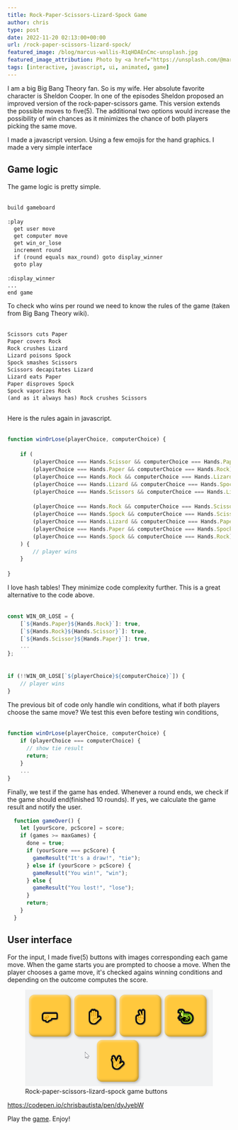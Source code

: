 ```yaml
---
title: Rock-Paper-Scissors-Lizard-Spock Game
author: chris
type: post
date: 2022-11-20 02:13:00+00:00
url: /rock-paper-scissors-lizard-spock/
featured_image: /blog/marcus-wallis-R1qHDAEnCmc-unsplash.jpg
featured_image_attribution: Photo by <a href="https://unsplash.com/@marcus_wallis">Mark Wallis</a>
tags: [interactive, javascript, ui, animated, game]
---
```


I am a big Big Bang Theory fan. So is my wife. Her absolute favorite character is Sheldon Cooper. In one of the episodes Sheldon proposed an improved version of the rock-paper-scissors game.  This version extends the possible moves to five(5). The additional two options would increase the possibility of win chances as it minimizes the chance of both players picking the same move. 

I made a javascript version. Using a few emojis for the hand graphics. I made a very simple interface

## Game logic 

The game logic is pretty simple. 

```

build gameboard

:play
  get user move
  get computer move
  get win_or_lose
  increment round
  if (round equals max_round) goto display_winner
  goto play 

:display_winner
...
end game

```

To check who wins per round we need to know the rules of the game (taken from Big Bang Theory wiki).

```

Scissors cuts Paper
Paper covers Rock
Rock crushes Lizard
Lizard poisons Spock
Spock smashes Scissors
Scissors decapitates Lizard
Lizard eats Paper
Paper disproves Spock
Spock vaporizes Rock
(and as it always has) Rock crushes Scissors


```

Here is the rules again in javascript.

```js

function winOrLose(playerChoice, computerChoice) {

    if (
        (playerChoice === Hands.Scissor && computerChoice === Hands.Paper) ||
        (playerChoice === Hands.Paper && computerChoice === Hands.Rock) ||
        (playerChoice === Hands.Rock && computerChoice === Hands.Lizard) ||
        (playerChoice === Hands.Lizard && computerChoice === Hands.Spock) ||
        (playerChoice === Hands.Scissors && computerChoice === Hands.Lizard) ||

        (playerChoice === Hands.Rock && computerChoice === Hands.Scissor) ||
        (playerChoice === Hands.Spock && computerChoice === Hands.Scissors) ||
        (playerChoice === Hands.Lizard && computerChoice === Hands.Paper) ||
        (playerChoice === Hands.Paper && computerChoice === Hands.Spock) ||
        (playerChoice === Hands.Spock && computerChoice === Hands.Rock)
    ) {
        // player wins 
    }

}

```

I love hash tables! They minimize code complexity further. This is a great alternative to the code above.  

```js

const WIN_OR_LOSE = {
    [`${Hands.Paper}${Hands.Rock}`]: true,
    [`${Hands.Rock}${Hands.Scissor}`]: true,
    [`${Hands.Scissor}${Hands.Paper}`]: true,
    ...
};


if (!!WIN_OR_LOSE[`${playerChoice}${computerChoice}`]) {
    // player wins
}

```

The previous bit of code only handle win conditions, what if both players choose the same move? We test this even before testing win conditions,

```js

function winOrLose(playerChoice, computerChoice) {
    if (playerChoice === computerChoice) {
      // show tie result  
      return;
    }
    ...
}

```

Finally, we test if the game has ended. Whenever a round ends, we check if the game should end(finished 10 rounds). If yes, we calculate the game result and notify the user.   

```javascript
  function gameOver() {
    let [yourScore, pcScore] = score;
    if (games >= maxGames) {
      done = true;
      if (yourScore === pcScore) {
        gameResult("It's a draw!", "tie");
      } else if (yourScore > pcScore) {
        gameResult("You win!", "win");
      } else {
        gameResult("You lost!", "lose");
      }
      return;
    }
  }
```

## User interface

For the input, I made five(5) buttons with images corresponding each game move. When the game starts you are prompted to choose a move. When the player chooses a game move, it's checked agains winning conditions and depending on the outcome computes the score. 
<figure>
<img src="/blog/Rock-Paper-Scissors-Lizard-Spock-Game-Images.png" alt="rock-paper-scissors game buttons">
<figcaption>
<span>Rock-paper-scissors-lizard-spock game buttons</span>
</figcaption>
</figure>

https://codepen.io/chrisbautista/pen/dyJyebW

Play the [game](https://codepen.io/chrisbautista/full/dyJyebW). Enjoy!

